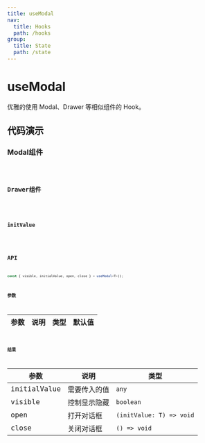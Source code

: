 ```yaml
---
title: useModal
nav:
  title: Hooks
  path: /hooks
group:
  title: State
  path: /state
---
```


# useModal

优雅的使用 Modal、Drawer 等相似组件的 Hook。

## 代码演示

### Modal组件

<code src="./__demo__/demo01.tsx" />

### Drawer组件

<code src="./__demo__/demo02.tsx" />

### initValue

<code src="./__demo__/demo03.tsx" />

## API

```ts
const { visible, initialValue, open, close } = useModal<T>();
```

### 参数

|参数|说明|类型|默认值|
|---|---|---|---|

### 结果

|参数|说明|类型|
|---|---|---|
|initialValue|需要传入的值|`any`|
|visible|控制显示隐藏|`boolean`|
|open|打开对话框|`(initValue: T) => void`|
|close|关闭对话框|`() => void`|

